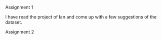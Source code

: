 Assignment 1

I have read the project of Ian and come up with a few suggestions of the dataset. 

Assignment 2

